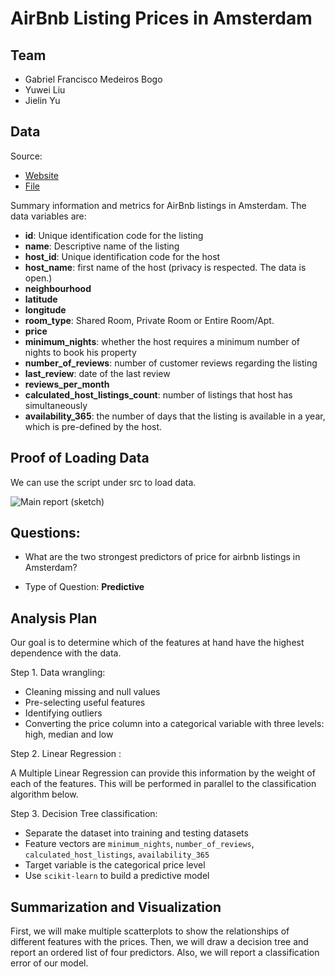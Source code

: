 # AirBnb Listing Prices in Amsterdam

## Team

- Gabriel Francisco Medeiros Bogo
- Yuwei Liu
- Jielin Yu

## Data

Source:
* [Website](http://insideairbnb.com/get-the-data.html)  
* [File](http://data.insideairbnb.com/the-netherlands/north-holland/amsterdam/2018-10-05/visualisations/listings.csv)

Summary information and metrics for AirBnb listings in Amsterdam. The data variables are:  
* **id**: Unique identification code for the listing
* **name**: Descriptive name of the listing
* **host_id**: Unique identification code for the host
* **host_name**: first name of the host (privacy is respected. The data is open.)
* **neighbourhood**
* **latitude**
* **longitude**
* **room_type**: Shared Room, Private Room or Entire Room/Apt.
* **price**
* **minimum_nights**: whether the host requires a minimum number of nights to book his property
* **number_of_reviews**: number of customer reviews regarding the listing
* **last_review**: date of the last review
* **reviews_per_month**
* **calculated_host_listings_count**: number of listings that host has simultaneously
* **availability_365**: the number of days that the listing is available in a year, which is pre-defined by the host.

## Proof of Loading Data

We can use the script under src to load data.

![Main report (sketch)](https://github.com/liuyuwei169/DSCI-522_Airbnb_Listings_Amsterdam/blob/master/img/load_data_screenshot.png)


## Questions:

- What are the two strongest predictors of price for airbnb listings in Amsterdam?

- Type of Question: **Predictive**


## Analysis Plan

Our goal is to determine which of the features at hand have the highest dependence with the data.

Step 1. Data wrangling:

- Cleaning missing and null values
- Pre-selecting useful features
- Identifying outliers
- Converting the price column into a categorical variable with three levels: high, median and low

Step 2. Linear Regression :

 A Multiple Linear Regression can provide this information by the weight of each of the features. This will be performed in parallel to the classification algorithm below.

Step 3. Decision Tree classification:

- Separate the dataset into training and testing datasets
- Feature vectors are `minimum_nights`, `number_of_reviews`, `calculated_host_listings`, `availability_365`
- Target variable is the categorical price level
- Use `scikit-learn` to build a predictive model


## Summarization and Visualization

First, we will make multiple scatterplots to show the relationships of different features with the prices. Then, we will draw a decision tree and report an ordered list of four predictors. Also, we will report a classification error of our model.
